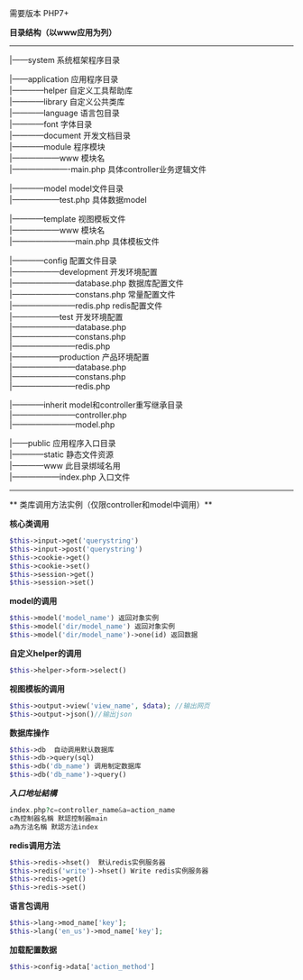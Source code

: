 
需要版本 PHP7+

**目录结构（以www应用为列）**

---

|——system    系统框架程序目录 

|——application  应用程序目录  
|————helper   自定义工具帮助库  
|————library  自定义公共类库  
|————language  语言包目录  
|————font 字体目录  
|————document 开发文档目录  
|————module   程序模块  
|——————www  模块名  
|———————-main.php 具体controller业务逻辑文件  

|————model    model文件目录  
|——————test.php 具体数据model 
  
|————template  视图模板文件  
|——————www  模块名   
|————————main.php 具体模板文件  
  
|————config    配置文件目录  
|——————development 开发环境配置  
|————————database.php 数据库配置文件  
|————————constans.php 常量配置文件  
|————————redis.php redis配置文件  
|——————test 开发环境配置  
|————————database.php   
|————————constans.php   
|————————redis.php   
|——————production 产品环境配置  
|————————database.php   
|————————constans.php   
|————————redis.php   

|————inherit    model和controller重写继承目录  
|————————controller.php   
|————————model.php   
  
|——public    应用程序入口目录  
|————static    静态文件资源  
|————www   此目录绑域名用  
|——————index.php    入口文件  
 
---

** 类库调用方法实例（仅限controller和model中调用）**

**核心类调用**  

``` php
$this->input->get('querystring')  
$this->input->post('querystring')  
$this->cookie->get()   
$this->cookie->set()  
$this->session->get()  
$this->session->set()  
```

**model的调用**

``` php
$this->model('model_name') 返回对象实例  
$this->model('dir/model_name') 返回对象实例  
$this->model('dir/model_name')->one(id) 返回数据  
```
 
**自定义helper的调用** 

``` php
$this->helper->form->select()   
```

**视图模板的调用**

``` php
$this->output->view('view_name', $data); //输出网页  
$this->output->json()//输出json  
```
 
**数据库操作**

``` php
$this->db  自动调用默认数据库  
$this->db->query(sql)  
$this->db('db_name') 调用制定数据库  
$this->db('db_name')->query()  
 ```
 
***入口地址結構***

``` php
index.php?c=controller_name&a=action_name  
c為控制器名稱 默認控制器main  
a為方法名稱 默認方法index  

```
 
**redis调用方法**

``` php
$this->redis->hset()  默认redis实例服务器  
$this->redis('write')->hset() Write redis实例服务器  
$this->redis->get()  
$this->redis->set()  
 ```
 
**语言包调用**

``` php
$this->lang->mod_name['key'];  
$this->lang('en_us')->mod_name['key'];  
 ```
 
**加载配置数据** 

``` php
$this->config->data['action_method']  
```
